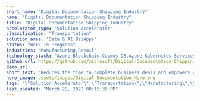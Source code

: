 ```yaml
---
short_name: "Digital Documentation Shipping Industry"
name: "Digital Documentation Shipping Industry"
title: "Digital Documentation Shipping Industry"
accelerator_type: "Solution Accelerator"
classification: "Transportation"
solution_area: "Data & AI,BizApps"
status: "Work In Progress"
industries: "Manufacturing,Retail"
technology_stack: "Azure Blockchain,Cosmos DB,Azure Kubernetes Services,Azure Container Registry"
github_url: https://github.com/microsoft/Digital-Documentation-Shipping-Industry-Solution-Accelerator
demo_url: 
short_text: "Reduces the time to complete business deals and empowers companies to easily and securely transact business with new companies all over the world."
hero_image: assets/images/Digital_Documentation_Hero.png
tags: "\"Solution Accelerator\",\"Transportation\",\"Manufacturing\",\"Retail\",\"Azure Blockchain\",\"Cosmos DB\",\"Azure Kubernetes Services\",\"Azure Container Registry\""
last_updated: "March 28, 2022 08:15:35 PM"
---
```

